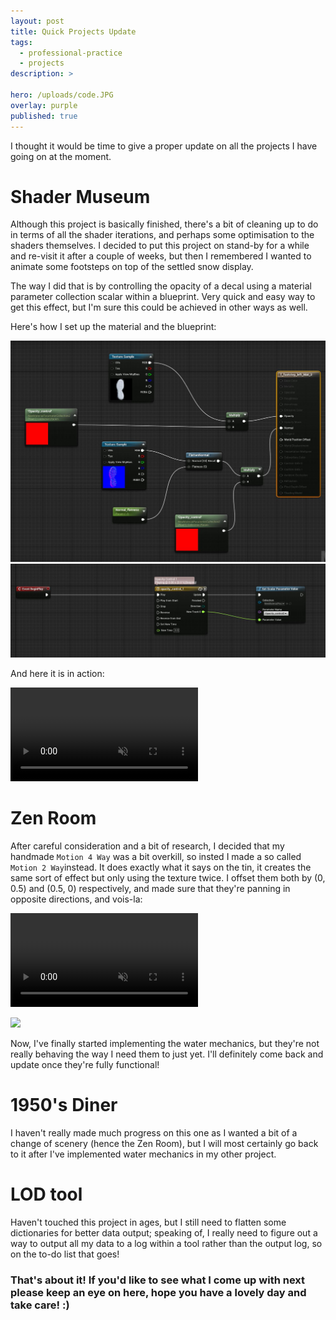 ```yaml
---
layout: post
title: Quick Projects Update
tags:
  - professional-practice
  - projects
description: >
  
hero: /uploads/code.JPG
overlay: purple
published: true
---
```

I thought it would be time to give a proper update on all the projects I have going on at the moment.

# Shader Museum
Although this project is basically finished, there's a bit of cleaning up to do in terms of all the shader iterations, and perhaps some optimisation to the shaders themselves. I decided to put this project on stand-by for a while and re-visit it after a couple of weeks, but then I remembered I wanted to animate some footsteps on top of the settled snow display.

The way I did that is by controlling the opacity of a decal using a material parameter collection scalar within a blueprint. Very quick and easy way to get this effect, but I'm sure this could be achieved in other ways as well.

Here's how I set up the material and the blueprint:

![](/uploads/snow_footstep_mat.JPG)
![](/uploads/snow_footstep_BP.JPG)

And here it is in action:

<video autoplay loop muted playsinline>
  <source src="/uploads/snow_footstep_decal1.mp4" type="video/mp4">
</video>

# Zen Room
After careful consideration and a bit of research, I decided that my handmade `Motion 4 Way` was a bit overkill, so insted I made a so called `Motion 2 Way`instead. It does exactly what it says on the tin, it creates the same sort of effect but only using the texture twice. I offset them both by (0, 0.5) and (0.5, 0) respectively, and made sure that they're panning in opposite directions, and vois-la:

<video autoplay loop muted playsinline>
  <source src="/uploads/motion-2-way.mp4" type="video/mp4">
</video>

![](/uploads/motion-2-way.JPG)

Now, I've finally started implementing the water mechanics, but they're not really behaving the way I need them to just yet. I'll definitely come back and update once they're fully functional!

# 1950's Diner
I haven't really made much progress on this one as I wanted a bit of a change of scenery (hence the Zen Room), but I will most certainly go back to it after I've implemented water mechanics in my other project. 

# LOD tool
Haven't touched this project in ages, but I still need to flatten some dictionaries for better data output; speaking of, I really need to figure out a way to output all my data to a log within a tool rather than the output log, so on the to-do list that goes!

### That's about it! If you'd like to see what I come up with next please keep an eye on here, hope you have a lovely day and take care! :)
